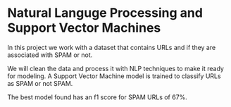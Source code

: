 # Natural Languge Processing and Support Vector Machines

In this project we work with a dataset that contains URLs and if they are associated with SPAM or not.

We will clean the data and process it with NLP techniques to make it ready for modeling. A Support Vector Machine model is trained to classify URLs as SPAM or not SPAM. 

The best model found has an f1 score for SPAM URLs of 67%.